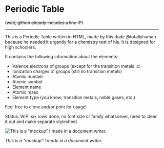 # Periodic Table

~~(wait, github already includes a line :P)~~

------

This is a Periodic Table written in HTML, made by this dude @totallyhuman because he needed it urgently for a chemistry test of his. It is designed for high schoolers.

 It contains the following information about the elements:

- Valence electrons of groups (except for the transition metals :c)
- Ionization charges of groups (still no transition metals)
- Atomic number
- Atomic symbol
- Element name
- Atomic mass
- Element type (you know; transition metals, noble gases, etc.)

Feel free to clone and/or print for usage!

Status: WIP; six rows done, no font size or family whatsoever, need to clear it out and make separate stylesheet

![This is a "mockup" I made in a document writer.](http://i.imgur.com/vKp3N0Z.png)

*This is a "mockup" I made in a document writer.*

